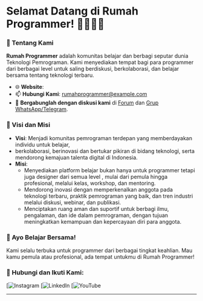 # Selamat Datang di Rumah Programmer! 👨‍💻👩‍💻

### 🎯 Tentang Kami
**Rumah Programmer** adalah komunitas belajar dan berbagi seputar dunia Teknologi Pemrograman. Kami menyediakan tempat bagi para programmer dari berbagai level untuk saling berdiskusi, berkolaborasi, dan belajar bersama tentang teknologi terbaru.

- 🌐 **Website**: [](#)
- 📫 **Hubungi Kami**: rumahprogrammer@example.com
- 💬 **Bergabunglah dengan diskusi kami** di [Forum](#) dan [Grup WhatsApp/Telegram](#).
  
### 🚀 Visi dan Misi
- **Visi**: Menjadi komunitas pemrograman terdepan yang memberdayakan individu untuk belajar,
-  berkolaborasi, berinovasi dan bertukar pikiran di bidang teknologi, serta mendorong kemajuan talenta digital di Indonesia.
- **Misi**:
  -  Menyediakan platform belajar bukan hanya untuk  programmer tetapi juga designer dari semua level , mulai dari pemula hingga profesional, melalui kelas, workshop, dan mentoring.
  -  Mendorong inovasi dengan memperkenalkan anggota pada teknologi terbaru, praktik pemrograman yang baik, dan tren industri melalui diskusi, webinar, dan publikasi.
  -  Menciptakan ruang aman dan suportif untuk berbagi ilmu, pengalaman, dan ide dalam pemrograman, dengan tujuan meningkatkan kemampuan dan kepercayaan diri para anggota.

### 🌱 Ayo Belajar Bersama!
Kami selalu terbuka untuk programmer dari berbagai tingkat keahlian. Mau kamu pemula atau profesional, ada tempat untukmu di Rumah Programmer!

### 🔗 Hubungi dan Ikuti Kami:
[![Instagram]()
[![LinkedIn]()
[![YouTube]()

---
